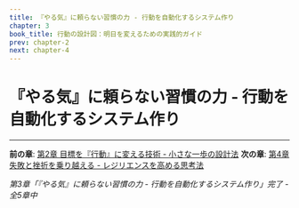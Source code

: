 ```yaml
---
title: 『やる気』に頼らない習慣の力 - 行動を自動化するシステム作り
chapter: 3
book_title: 行動の設計図：明日を変えるための実践的ガイド
prev: chapter-2
next: chapter-4
---
```


# 『やる気』に頼らない習慣の力 - 行動を自動化するシステム作り



---

**前の章**: [第2章 目標を『行動』に変える技術 - 小さな一歩の設計法](chapter-2.md)
**次の章**: [第4章 失敗と挫折を乗り越える - レジリエンスを高める思考法](chapter-4.md)

*第3章「『やる気』に頼らない習慣の力 - 行動を自動化するシステム作り」完了 - 全5章中*
